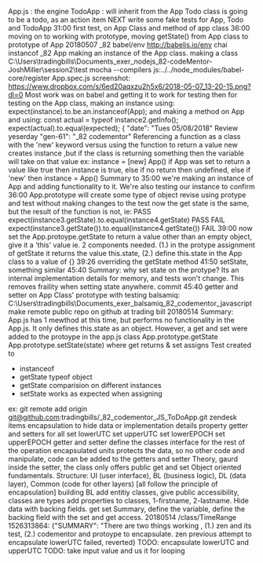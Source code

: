 App.js : the engine
TodoApp : will inherit from the App
Todo class is going to be a todo, as an action item
NEXT write some fake tests for App, Todo and TodoApp
31:00 first test, on App Class and method of app class
36:00 moving on to working with prototype, moving getState() from App class to prototype of App
20180507
  _82
   babel/env http://babeljs.io/env
  chai instancof
  _82 App making an instance of the App class.
  making a class C:\Users\tradingbills\Documents\_exer\_nodejs\_82-codeMentor-JoshMiller\session2\test
  mocha --compilers js:../../node_modules/babel-core/register App.spec.js
  screenshot: https://www.dropbox.com/s/6ed20aqxzu2h5x6/2018-05-07_13-20-15.png?dl=0
  Most work was on babel and getting it to work for testing
  then for testing on the App class, making an instance using:
  expect(instance).to.be.an.instanceof(App);
  and making a method on App and using:
  const actual = typeof instance2.getInfo();
  expect(actual).to.equal(expected);
{ "date": "Tues 05/08/2018"
Review yeserday
"gen-61": "_82 codementor"
Referencing a function as a class with the 'new' keyword versus using the function to return a value
new creates instance ,but if the class is returning
something then the variable will take on that value
ex: instance = [new] App()
if App was set to return a value like true then instance is true, 
  else if no return then undefined,
   else if 'new' then instance = App()
Summary to 35:00 we're making an instance of App and adding functionality
  to it. We're also testing our instance to confirm 
36:00 App.prototype will create some type of object
  revise using protype and test without making changes to the test
  now the get state is the same, but the result of the function is not, ie:
  PASS expect(instance3.getState).to.equal(instance4.getState) PASS
  FAIL expect(instance3.getState()).to.equal(instance4.getState()) FAIL
39:00 now set the App.protoype.getState to return a value other than an 
  empty object, give it a 'this' value
  ie. 2 components needed. (1.) in the protype assignment of getState it
  returns the value this.state, (2.) define this.state in the App class 
  to a value of {} 
39:26 overriding the getState method
41:50 setState, something similar
45:40 Summary: why set state on the protype? Its an internal implementation
  details for memory, and tests won't change. This removes fraility when
  setting state anywhere.
commit 45:40 getter and setter on App Class' prototype with testing
balsamiq: C:\Users\tradingbills\Documents\_exer\_balsamiq\_82_codementor_javascript
make remote public repo on github at trading bill
20180514 Summary: App.js has 1 mewthod at this time, but performs no functionality in the App.js. It only defines this.state
as an object. However, a get and set were added to the protoype in the app.js class
App.prototype.getState
App.prototype.setState(state)
where 
get returns &
set assigns
Test created to 
- instanceof
- getState typeof object
- getState comparision on different instances
- setState works as expected when assigning

 ex: git remote add origin git@github.com:tradingbills/_82_codementor_JS_ToDoApp.git
zendesk items
encapsulation to hide data or implementation details
property getter and setters for all
set lowerUTC
set upperUTC
set lowerEPOCH
set upperEPOCH
getter and setter define the classes interface for the rest of the operation
encapsulated units protects the data, so no other code and manipulate,
code can be added to the getters and setter
Theory, gaurd inside the setter, the class only offers public get and set
Object oriented fundamentals. 
Structure: UI (user interface), BL (business logic), DL (data layer), Common (code for other layers) [all follow the principle of encapsulation]
building BL
add entitiy classes, give public accessibility, classes are types
add properties to classes, 1-firstname, 2-lastname. Hide data with backing fields. 
get 
set
Summary, define the variable, define the backing field with the set and get access.
20180514 /class/TimeRange
  1526313864: {"SUMMARY": "There are two things working , 
  (1.) zen and its test, 
  (2.) codementor and protoype to encapsulate. zen previous attempt to encapsulate lowerUTC failed, reverted}
  TODO: encapsulate lowerUTC and upperUTC
  TODO: take input value and us it for looping